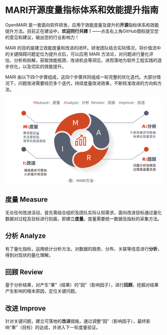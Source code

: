 # MARI开源度量指标体系和效能提升指南

OpenMARI 是一套面向软件研发，应用于效能度量及提升的**开源**指标体系和效能提升方法。目前正在建设中，**欢迎同行共建！**——点击右上角GitHub图标提交您的意见和建议，输出您的行业影响力！

MARI 的目的是建立效能度量和改进的闭环。研发团队结合实际情况，将价值流中的关键阻碍问题定位为提升点后，可以应用 MARI 方法论，对问题进行量化评估、分析和拆解，获取效能瓶颈、改进机会等洞见，进而落地为软件工程实践的逐步优化，以及切实的效能提升。

MARI 由以下四个步骤组成，这四个步骤共同组成一轮完整的优化迭代。大部分情况下，问题改进需要经历多个迭代，持续度量改进效果，不断校准改进的方向和方法。

![](.gitbook/assets/jian-jie-.svg)

## **度量 Measure**

无论任何改进活动，首先需结合组织及团队实际认知需求，面向改进目标通过量化数据对过程及目标进行刻画，即建立**度量**。度量需要统一数据及指标的采集方法。

## **分析 Analyze**

有了量化指标，运用统计分析方法，对数据的趋势、分布、关联等信息进行**分析**，得到对现状的量化理解。

## **回顾 Review**

基于分析结果，对产生“果”（结果）的“因”（影响因子），进行**回顾**，挖掘对结果产生影响的根本原因，定位关键问题。

## **改进 Improve**

针对关键问题，建立可落地的**改进**措施，通过调整“因”（影响因子），最终影响“果”（目标）的达成，并进入下一轮度量验证。

